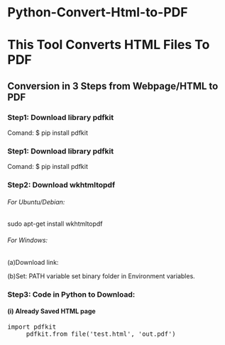 # Python-Convert-Html-to-PDF
<h1>This Tool Converts HTML Files To PDF</h1>
<h2>Conversion in 3 Steps from Webpage/HTML to PDF</h2>
<h3>Step1: Download library pdfkit</h3>
<p>Comand: $ pip install pdfkit</p>
<h3>Step1: Download library pdfkit</h3>
<p>Comand: $ pip install pdfkit</p>
<h3>Step2: Download wkhtmltopdf</h3>
<h6>For Ubuntu/Debian:</h6>
<p>sudo apt-get install wkhtmltopdf</p>
<h6>For Windows:</h6>
<p>(a)Download link: <a
    href="https://github.com/wkhtmltopdf/wkhtmltopdf/releases/download/0.12.4/wkhtmltox-0.12.4_msvc2015-win64.exe"
    target="_blank"></a></p>
<p>(b)Set: PATH variable set binary folder in Environment variables.
</p>   
<h3>Step3: Code in Python to Download:</h3>
<h4>(i) Already Saved HTML page</h4>
<pre>import pdfkit
     pdfkit.from_file('test.html', 'out.pdf')</pre>
